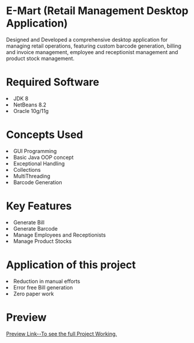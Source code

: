 <h1>E-Mart (Retail Management Desktop Application)</h1>
<p>Designed and Developed a comprehensive desktop
application for managing retail operations, featuring
custom barcode generation, billing and invoice
management, employee and receptionist management and
product stock management.</p>
<h1>Required Software</h1>
<li>JDK 8</li>
<li>NetBeans 8.2</li>
<li>Oracle 10g/11g</li>
<h1>Concepts Used</h1>
<li>GUI Programming</li>
<li>Basic Java OOP concept</li>
<li>Exceptional Handling</li>
<li>Collections</li>
<li>MultiThreading</li>
<li>Barcode Generation</li>
<h1>Key Features</h1>
<li>Generate Bill</li>
<li>Generate Barcode</li>
<li>Manage Employees and Receptionists</li>
<li>Manage Product Stocks</li>
<h1>Application of this project</h1>
<li>Reduction in manual efforts</li>
<li>Error free Bill generation</li>
<li>Zero paper work</li>
<h1>Preview</h1>
<a href="https://youtu.be/MlbQ6wvn2Fk?si=a_Mes8XD03n0Ja1E">Preview Link--To see the full Project Working.</a>

